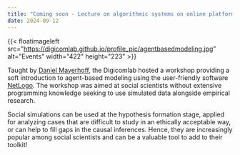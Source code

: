 ```yaml
---
title: "Coming soon - Lecture on algorithmic systems on online platforms (by Aleksandra Urman)"
date: 2024-09-12
---
```



{{< floatimageleft src="https://digicomlab.github.io/profile_pic/agentbasedmodeling.jpg" alt="Events" width="422" height="223" >}}

Taught by [Daniel Mayerhoff](https://www.uva.nl/en/profile/m/a/d.m.mayerhoffer/d.m.mayerhoffer.html), the Digicomlab hosted a workshop providing a soft introduction to agent-based modeling using the user-friendly software [NetLogo](http://ccl.northwestern.edu/netlogo/). The workshop was aimed at social scientists without extensive programming knowledge seeking to use simulated data alongside empirical research.

Social simulations can be used at the hypothesis formation stage, applied for analyzing cases that are difficult to study in an ethically acceptable way, or can help to fill gaps in the causal inferences. Hence, they are increasingly popular among social scientists and can be a valuable tool to add to their toolkit! 

